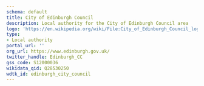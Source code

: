 ```yaml
---
schema: default
title: City of Edinburgh Council
description: Local authority for the City of Edinburgh Council area 
logo: 'https://en.wikipedia.org/wiki/File:City_of_Edinburgh_Council_logo,_2020.svg'
type:
- Local authority
portal_url: ''
org_url: https://www.edinburgh.gov.uk/
twitter_handle: Edinburgh_CC
gss_code: S12000036
wikidata_qid: Q28530250
wdtk_id: edinburgh_city_council
---
```

